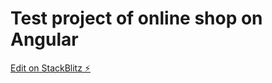 # Test project of online shop on Angular

[Edit on StackBlitz ⚡️](https://stackblitz.com/edit/angular-4eqgdk-uwxezy)

